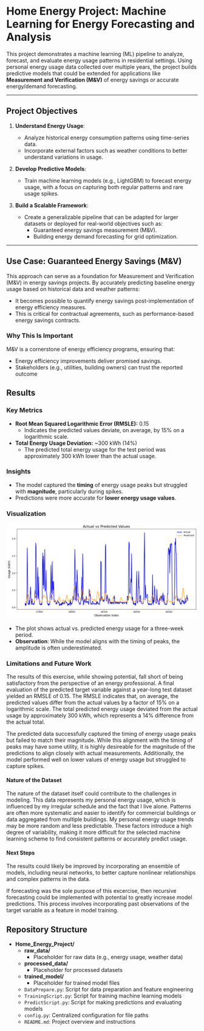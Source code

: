 # Home Energy Project: Machine Learning for Energy Forecasting and Analysis

This project demonstrates a machine learning (ML) pipeline to analyze, forecast, and evaluate energy usage patterns in residential settings. Using personal energy usage data collected over multiple years, the project builds predictive models that could be extended for applications like **Measurement and Verification (M&V)** of energy savings or accurate energy/demand forecasting.

---

## **Project Objectives**
1. **Understand Energy Usage**:
   - Analyze historical energy consumption patterns using time-series data.
   - Incorporate external factors such as weather conditions to better understand variations in usage.

2. **Develop Predictive Models**:
   - Train machine learning models (e.g., LightGBM) to forecast energy usage, with a focus on capturing both regular patterns and rare usage spikes.

3. **Build a Scalable Framework**:
   - Create a generalizable pipeline that can be adapted for larger datasets or deployed for real-world objectives such as:
     - Guaranteed energy savings measurement (M&V).
     - Building energy demand forecasting for grid optimization.

---

## **Use Case: Guaranteed Energy Savings (M&V)**
This approach can serve as a foundation for Measurement and Verification (M&V) in energy savings projects. By accurately predicting baseline energy usage based on historical data and weather patterns:
- It becomes possible to quantify energy savings post-implementation of energy efficiency measures.
- This is critical for contractual agreements, such as performance-based energy savings contracts.

### **Why This Is Important**
M&V is a cornerstone of energy efficiency programs, ensuring that:
- Energy efficiency improvements deliver promised savings.
- Stakeholders (e.g., utilities, building owners) can trust the reported outcome


## Results

### **Key Metrics**
- **Root Mean Squared Logarithmic Error (RMSLE):** 0.15
  - Indicates the predicted values deviate, on average, by 15% on a logarithmic scale.
- **Total Energy Usage Deviation:** ~300 kWh (14%)
  - The predicted total energy usage for the test period was approximately 300 kWh lower than the actual usage.

### **Insights**
- The model captured the **timing** of energy usage peaks but struggled with **magnitude**, particularly during spikes.
- Predictions were more accurate for **lower energy usage values**.

### **Visualization**
![Energy Usage Prediction](energy_prediction_plot.png)

- The plot shows actual vs. predicted energy usage for a three-week period.
- **Observation**: While the model aligns with the timing of peaks, the amplitude is often underestimated.

### **Limitations and Future Work**
The results of this exercise, while showing potential, fall short of being satisfactory from the perspective of an energy professional. A final evaluation of the predicted target variable against a year-long test dataset yielded an RMSLE of 0.15. The RMSLE indicates that, on average, the predicted values differ from the actual values by a factor of 15% on a logarithmic scale. The total predicted energy usage deviated from the actual usage by approximately 300 kWh, which represents a 14% difference from the actual total.

The predicted data successfully captured the timing of energy usage peaks but failed to match their magnitude. While this alignment with the timing of peaks may have some utility, it is highly desireable for the magnitude of the predictions to align closely with actual measurements. Additionally, the model performed well on lower values of energy usage but struggled to capture spikes.

#### Nature of the Dataset
The nature of the dataset itself could contribute to the challenges in modeling. This data represents my personal energy usage, which is influenced by my irregular schedule and the fact that I live alone. Patterns are often more systematic and easier to identify for commercial buildings or data aggregated from multiple buildings. My personal energy usage trends may be more random and less predictable. These factors introduce a high degree of variability, making it more difficult for the selected machine learning scheme to find consistent patterns or accurately predict usage.

#### Next Steps
The results could likely be improved by incorporating an ensemble of models, including neural networks, to better capture nonlinear relationships and complex patterns in the data.

If forecasting was the sole purpose of this excercise, then recursive forecasting could be implemented with potential to greatly increase model predictions. This process involves incorporating past observations of the target variable as a feature in model training.

## Repository Structure

- **Home_Energy_Project/**
  - **raw_data/**
    - Placeholder for raw data (e.g., energy usage, weather data)
  - **processed_data/**
    - Placeholder for processed datasets
  - **trained_model/**
    - Placeholder for trained model files
  - `DataPrepare.py`: Script for data preparation and feature engineering
  - `TrainingScript.py`: Script for training machine learning models
  - `PredictScript.py`: Script for making predictions and evaluating models
  - `config.py`: Centralized configuration for file paths
  - `README.md`: Project overview and instructions
